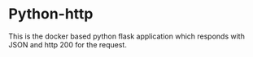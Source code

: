 # Python-http
This is the docker based python flask application which responds with JSON and http 200 for the request.
